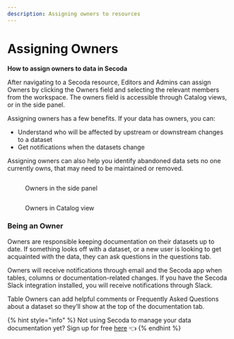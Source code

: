 ```yaml
---
description: Assigning owners to resources
---
```


# Assigning Owners

**How to assign owners to data in Secoda**

After navigating to a Secoda resource, Editors and Admins can assign Owners by clicking the Owners field and selecting the relevant members from the workspace. The owners field is accessible through Catalog views, or in the side panel.&#x20;

Assigning owners has a few benefits. If your data has owners, you can:

* Understand who will be affected by upstream or downstream changes to a dataset
* Get notifications when the datasets change

Assigning owners can also help you identify abandoned data sets no one currently owns, that may need to be maintained or removed.

<figure><img src="https://secoda-public-media-assets.s3.amazonaws.com/Screenshot%202023-06-09%20at%2012.08.28%20PM.png" alt=""><figcaption><p>Owners in the side panel</p></figcaption></figure>

<figure><img src="https://secoda-public-media-assets.s3.amazonaws.com/Screenshot%202023-06-09%20at%2012.09.58%20PM.png" alt=""><figcaption><p>Owners in Catalog view</p></figcaption></figure>

### Being an Owner

Owners are responsible keeping documentation on their datasets up to date. If something looks off with a dataset, or a new user is looking to get acquainted with the data, they can ask questions in the questions tab.

Owners will receive notifications through email and the Secoda app when tables, columns or documentation-related changes. If you have the Secoda Slack integration installed, you will receive notifications through Slack.

Table Owners can add helpful comments or Frequently Asked Questions about a dataset so they’ll show at the top of the documentation tab.

{% hint style="info" %}
Not using Secoda to manage your data documentation yet? Sign up for free [here](http://app.secoda.co/) 👈
{% endhint %}
